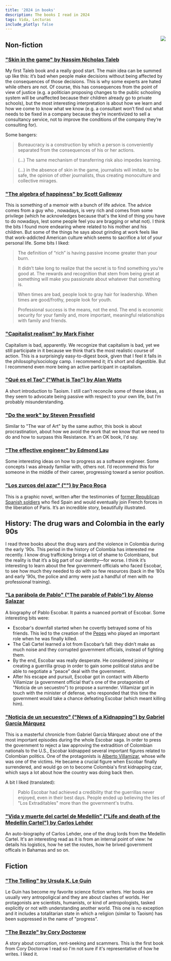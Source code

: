 ```yaml
---
title: '2024 in books'
description: The books I read in 2024
tags: Vida, Lecturas
include_plotly: false
---
```


<p class="image__article">
<img src="/images/2024-books.jpg" class="article-photo" style="float: right">
</p>

## Non-fiction

### ["Skin in the game" by Nassim Nicholas Taleb](https://www.goodreads.com/book/show/36064445-skin-in-the-game)

My first Taleb book and a really good start. The main idea can be summed up like
this: it’s bad when people make decisions without being affected by the
consequences of those decisions. This is why some experts are hated while others
are not. Of course, this has consequences from the point of view of justice 
(e.g. a politician proposing changes to the public schooling system will be
unaffected because their children already go to private schools), but the most
interesting interpretation is about how we learn and how we come to know what we
know (e.g. a consultant won’t find out what needs to be fixed in a company because 
they’re incentivized to sell a consultancy service, not to improve the conditions 
of the company they’re consulting for).

Some bangers:

> Bureaucracy is a construction by which a person is conveniently separated from the consequences of his or her actions.

> (...) The same mechanism of transferring risk also impedes learning.

> (...) in the absence of skin in the game, journalists will imitate, to be safe, the opinion of other journalists, thus creating monoculture and collective mirages.

### ["The algebra of happiness" by Scott Galloway](https://www.goodreads.com/book/show/43703397-the-algebra-of-happiness)

This is something of a memoir with a bunch of life advice. The advice comes from a guy who
, nowadays, is very rich and comes from some privilege (which he acknowledges
because that's the kind of thing you have to do nowadays, lest some people feel
you are bragging or what not). I think the bits I found more endearing where
related to his mother and his children. But some of the things he says about
grinding at work feels like that work-addicted American culture which seems to
sacrifice a lot of your personal life. Some bits I liked:

> The definition of “rich” is having passive income greater than your burn.

> It didn’t take long to realize that the secret is to find something you’re good at. The rewards and recognition that stem from being great at something will make you passionate about whatever that something is. 

> When times are bad, people look to gray hair for leadership. When times are good/frothy, people look for youth.

> Professional success is the means, not the end. The end is economic security for your family and, more important, meaningful relationships with family and friends.

### ["Capitalist realism" by Mark Fisher](https://www.goodreads.com/book/show/17048159-capitalist-realism)

Capitalism is bad, apparently. We recognize that capitalism is bad, yet we still 
participate in it because we think that’s the most realistic course of action.
This is a surprisingly easy-to-digest book, given that I feel it falls in the 
philosophy/sociology camp. I recommend it; it’s short and digestible. But I
recommend even more being an active participant in capitalism.

### ["Qué es el Tao" ("What is Tao") by Alan Watts](https://www.goodreads.com/book/show/11809938-qu-es-el-tao)

A short introduction to Taoism. I still can’t reconcile some of these ideas, as 
they seem to advocate being passive with respect to your own life, but I’m 
probably misunderstanding.

### ["Do the work" by Steven Pressfield](https://www.goodreads.com/book/show/23353251-do-the-work)

Similar to "The war of Art" by the same author, this book is about procrastination,
about how we avoid the work that we know that we need to do and how to surpass
this Resistance. It's an OK book, I'd say.

### ["The effective engineer" by Edmond Lau](https://www.goodreads.com/book/show/25238425-the-effective-engineer)

Some interesting ideas on how to progress as a software engineer. Some concepts I
was already familiar with, others not. I’d recommend this for someone in the
middle of their career, progressing toward a senior position.

### ["Los zurcos del azar" ("") by Paco Roca](https://www.goodreads.com/book/show/19376877-los-surcos-del-azar)

This is a graphic novel, written after the testimonies of [former Republican Spanish soldiers](https://en.wikipedia.org/wiki/La_Nueve) who fled Spain and would eventually join French forces in the
liberation of Paris. It’s an incredible story, beautifully illustrated.

## History: The drug wars and Colombia in the early 90s

I read three books about the drug wars and the violence in Colombia during the
early ’90s. This period in the history of Colombia has interested me recently. I
know drug trafficking brings a lot of shame to Colombians, but the reality is that
it’s a big part of our identity—for worse. I think it’s interesting to learn
about the few government officials who faced Escobar, to see how much they
needed to do with so few resources (back in the ’80s and early ’90s, the police 
and army were just a handful of men with no professional training).

### ["La parábola de Pablo" ("The parable of Pablo") by Alonso Salazar](https://www.goodreads.com/book/show/178332313-la-par-bola-de-pablo-auge-y-ca-da-de-un-gran-capo-del-narcotr-fico-pa)

A biography of Pablo Escobar. It paints a nuanced portrait of Escobar. Some
interesting bits were:

- Escobar's downfall started when he covertly betrayed some of his friends. This led to the creation of the [Pepes](https://en.wikipedia.org/wiki/Los_Pepes) who played an important role when he was finally killed.
- The Cali Cartel learned a lot from Escobar’s fall: they didn’t make as much noise and they corrupted government officials, instead of fighting them.
- By the end, Escobar was really desperate. He considered joining or creating a guerrilla group in order to gain some political status and be able to negotiate a “peace” deal with the government.
- After his escape and pursuit, Escobar got in contact with Alberto Villamizar (a government official that's one of the protagonists of "Noticia de un secuestro") to propose a surrender. Villamizar got in touch with the minister of defense, who responded that this time the government would take a chance defeating Escobar (which meant killing him).

### ["Noticia de un secuestro" ("News of a Kidnapping") by Gabriel García Márquez](https://www.goodreads.com/book/show/26404932-noticia-de-un-secuestro)

This is a masterful chronicle from Gabriel García Márquez about one of the most
important episodes during the whole Escobar saga. In order to press the government
to reject a law approving the extradition of Colombian nationals to the U.S.,
Escobar kidnapped several important figures related to Colombian politics. One of
the protagonists is
[Alberto Villamizar](https://es.wikipedia.org/wiki/Alberto_Villamizar), whose
wife was one of the victims. He became a crucial figure when Escobar finally
surrendered, and would go on to become Colombia's first kidnapping czar, which
says a lot about how the country was doing back then.

A bit I liked (translated):

> Pablo Escobar had achieved a credibility that the guerrillas never enjoyed, even in their best days. People ended up believing the lies of "Los Extraditables" more than the government's truths.

### ["Vida y muerte del cartel de Medellín" ("Life and death of the Medellín Cartel") by Carlos Lehder](https://www.goodreads.com/book/show/205583001-vida-y-muerte-del-cartel-de-medell-n)

An auto-biography of Carlos Lehder, one of the drug lords from the Medellín Cartel.
It's an interesting read as it is from an internal point of view: he details
his logistics, how he set the routes, how he brived government officals in Bahamas
and so on.

## Fiction

### ["The Telling" by Ursula K. Le Guin](https://www.goodreads.com/book/show/12779057-the-telling)

Le Guin has become my favorite science fiction writers. Her books are usually
very antropoligical and they are about clashes of worlds. Her protagonists are
scientists, humanists, or kind of antropologists, tasked explicitly or not with
understanding another world. This one is no exception and it includes a totalitarian
state in which a religion (similar to Taoism) has been suppressed in the name
of "progress".

### ["The Bezzle" by Cory Doctorow](https://www.goodreads.com/book/show/205752965-the-bezzle)

A story about corruption, rent-seeking and scammers. This is the first book from
Cory Doctorow I read so I'm not sure if it's representative of how he writes. I
liked it.
